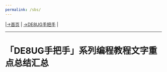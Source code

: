 ```yaml
---
permalink: /sbs/
---
```



|[→首页](https://de8ug.vip/) | [→DE8UG手把手](https://de8ug.vip/sbs/) |

---
# 「DE8UG手把手」系列编程教程文字重点总结汇总



